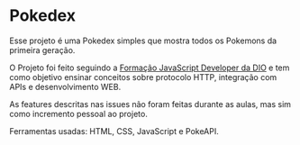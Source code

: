 # Pokedex
Esse projeto é uma Pokedex simples que mostra todos os Pokemons da primeira geração.

O Projeto foi feito seguindo a [Formação JavaScript Developer da DIO](https://web.dio.me/track/formacao-javascript-developer) e tem como objetivo ensinar conceitos sobre protocolo HTTP, integração com APIs e desenvolvimento WEB.

As features descritas nas issues não foram feitas durante as aulas, mas sim como incremento pessoal ao projeto.

Ferramentas usadas: HTML, CSS, JavaScript e PokeAPI.



